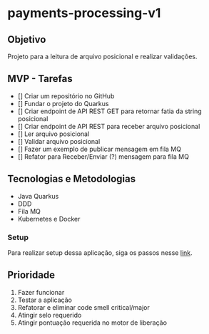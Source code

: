 # payments-processing-v1

## Objetivo

Projeto para a leitura de arquivo posicional e realizar validações.

## MVP - Tarefas

- [] Criar um repositório no GitHub
- [] Fundar o projeto do Quarkus
- [] Criar endpoint de API REST GET para retornar fatia da string posicional
- [] Criar endpoint de API REST para receber arquivo posicional
- [] Ler arquivo posicional 
- [] Validar arquivo posicional 
- [] Fazer um exemplo de publicar mensagem em fila MQ
- [] Refator para Receber/Enviar (?) mensagem para fila MQ

## Tecnologias e Metodologias

 - Java Quarkus
 - DDD
 - Fila MQ
 - Kubernetes e Docker

### Setup

Para realizar setup dessa aplicação, siga os passos nesse [link](setup.md).

## Prioridade

1. Fazer funcionar
2. Testar a aplicação
3. Refatorar e eliminar code smell critical/major
4. Atingir selo requerido
5. Atingir pontuação requerida no motor de liberação
